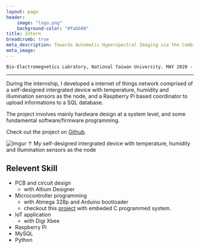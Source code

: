 ```yaml
---
layout: page
header:
    image: "logo.png"
    background-color: "#fabb00"
title: Intern
breadcrumb: true
meta_description: Towards Automatic Hyperspectral Imaging via the Combination of Sample Navigation Mapping and Laser Scanning Spectral Microscopy. This projected, with development hosted by Lo Chao Yuan, was awarded the 2020 FutureTech Breakthrough Award by MOST of Taiwan.
meta_image:
---
```


`Bio-Electromegnetics Labratory, National Taiwan University. MAY 2020 - `

---

During the internship, I developed a internet of things network comprised of a self-designed intergrated device with temperature, humidity and illumination sensors as the node, and a Raspberry Pi based coordinator to upload informations to a SQL database.

The project involves mainly hardware design at a system level, and some fundamental software/firmware programming.

Check out the project on [Github](https://github.com/bencer3283/IoT-Lab).

![Imgur](https://imgur.com/3pGto7b.jpg)
&uarr; My self-designed intergrated device with temperature, humidity and illumination sensors as the node

## Relevent Skill

- PCB and circuit design
    - with Altium Designer
- Microcontroller programming
    - with Atmega 328p and Arduino bootloader
    - checkout this [project](/../education/p&c/#mechatronics-line-tracker-and-maze-runner) with embeded C programmed system.
- IoT application
    - with Digi Xbee
- Raspberry Pi
- MySQL
- Python